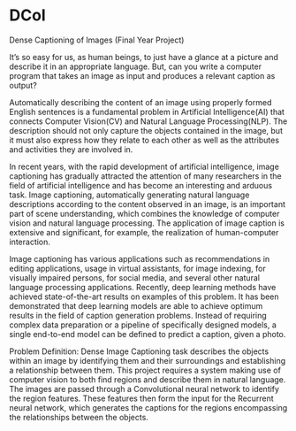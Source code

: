 # DCoI
Dense Captioning of Images (Final Year Project)

It’s so easy for us, as human beings, to just have a glance at a picture and describe it in an appropriate language. But, can you write a computer program that takes an image as input and produces a relevant caption as output? 

Automatically describing the content of an image using properly formed English sentences is a fundamental problem in Artificial Intelligence(AI) that connects Computer Vision(CV) and Natural Language Processing(NLP). The description should not only capture the objects contained in the image, but it must also express how they relate to each other as well as the attributes and activities they are involved in. 

In recent years, with the rapid development of artificial intelligence, image captioning has gradually attracted the attention of many researchers in the field of artificial intelligence and has become an interesting and arduous task. Image captioning, automatically generating natural language descriptions according to the content observed in an image, is an important part of scene understanding, which combines the knowledge of computer vision and natural language processing. The application of image caption is extensive and significant, for example, the realization of human-computer interaction.

Image captioning has various applications such as recommendations in editing applications, usage in virtual assistants, for image indexing, for visually impaired persons, for social media, and several other natural language processing applications. Recently, deep learning methods have achieved state-of-the-art results on examples of this problem. It has been demonstrated that deep learning models are able to achieve optimum results in the field of caption generation problems. Instead of requiring complex data preparation or a pipeline of specifically designed models, a single end-to-end model can be defined to predict a caption, given a photo. 

Problem Definition:
Dense Image Captioning task describes the objects within an image by identifying them and their surroundings and establishing a relationship between them. This project requires a system making use of computer vision to both find regions and describe them in natural language. The images are passed through a Convolutional neural network to identify the region features. These features then form the input for the Recurrent neural network, which generates the captions for the regions encompassing the relationships between the objects.

